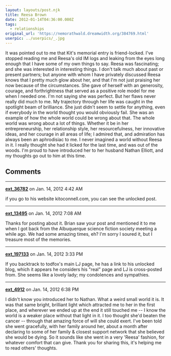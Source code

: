 ```yaml
---
layout: layouts/post.njk
title: Reesa Brown
date: 2012-01-14T04:36:00.000Z
tags:
  - relationships
original_url: 'https://nemorathwald.dreamwidth.org/384769.html'
userpic: ../userpics/_.jpg
---
```

It was pointed out to me that Kit's memorial entry is friend-locked. I've stopped reading me and Reesa's old IM logs and leaking from the eyes long enough that I have some of my own things to say. Reesa was fascinating; and she was interested in interesting things. I don't talk much about past or present partners; but anyone with whom I have privately discussed Reesa knows that I pretty much glow about her, and that I'm not just praising her now because of the circumstances. She gave of herself with an generosity, courage, and forthrightness that served as a positive role model for me when I needed one. I'm not saying she was perfect. But her flaws never really did much to me. My trajectory through her life was caught in the spotlight beam of brilliance. She just didn't seem to settle for anything, even if everybody in the world thought you would obviously fail. She was an example of how the whole world could be wrong about that. The whole world was wrong about a lot of things. Whether it be in her entrepreneurship, her relationship style, her resourcefulness, her innovative ideas, and her courage in all areas of life; I admired that, and admiration has always been an aphrodisiac to me. I never imagined a world without Reesa in it. I really thought she had it licked for the last time, and was out of the woods. I'm proud to have introduced her to her husband Nathan Elliott, and my thoughts go out to him at this time.

## Comments

---

**[ext_36782](https://www.dreamwidth.org/users/ext_36782)** on Jan. 14, 2012 4:42 AM

if you go to his website kitoconnell.com, you can see the unlocked post.

---

**[ext_13495](https://www.dreamwidth.org/users/ext_13495)** on Jan. 14, 2012 7:08 AM

Thanks for posting about it. Brian saw your post and mentioned it to me when I got back from the Albuquerque science fiction society meeting a while ago. We had some amazing times, eh? I'm sorry I soured it, but I treasure most of the memories.

---

**[ext_197133](https://www.dreamwidth.org/users/ext_197133)** on Jan. 14, 2012 3:33 PM

If you backtrack to todfox's main LJ page, he has a link to his unlocked blog, which it appears he considers his "real" page and LJ is cross-posted from. She seems like a lovely lady; my condolences and sympathies.

---

**[ext_4912](https://www.dreamwidth.org/users/ext_4912)** on Jan. 14, 2012 6:38 PM

I didn't know you introduced her to Nathan. What a weird small world it is. It was that same bright, brilliant light which attracted me to her in the first place, and wherever we ended up at the end it still touched me -- I know the world is a weaker place without that light in it. I too thought she'd beaten the cancer -- through that amazing force of will she could exert. I've been told she went gracefully, with her family around her, about a month after declaring to some of her family & closest support network that she believed she would be dying. So it sounds like she went in a very 'Reesa' fashion, for whatever comfort that can give. Thank you for sharing this, it's helping me to read others' thoughts.
